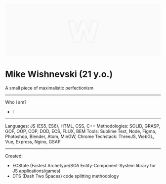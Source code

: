 
![Wishnevski GitHub Cover](./cover.png)


# Mike Wishnevski (21 y.o.)
A small piece of maximalistic perfectionism


---


Who i am?
- I


---


Languages: JS (ES5, ES6), HTML, CSS, C++
Methodologies: SOLID, GRASP, GOF, OOP, COP, DOD, ECS, FLUX, BEM
Tools: Sublime Text, Node, Figma, Photoshop, Blender, Atom, MinGW, Chrome
Techstack: ThreeJS, WebGL, Vue, Express, Nginx, GSAP


---


Created:
- ECState (Fastest Archetype/SOA Entity-Component-System library for JS applications/games)
- DTS (Dash Two Spaces) code splitting methodology